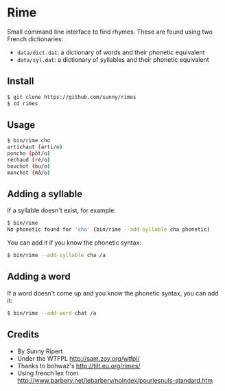 Rime
====

Small command line interface to find rhymes. These are found using two French dictionaries:

- `data/dict.dat`: a dictionary of words and their phonetic equivalent
- `data/syl.dat`: a dictionary of syllables and their phonetic equivalent

Install
-------

```sh
$ git clone https://github.com/sunny/rimes
$ cd rimes
```

Usage
-----

```sh
$ bin/rime cho
artichaut (arti/o)
poncho (pôt/o)
réchaud (ré/o)
bouchot (bu/o)
manchot (mâ/o)
```

Adding a syllable
-----------------

If a syllable doesn't exist, for example:

```sh
$ bin/rime
No phonetic found for 'cha' (bin/rime --add-syllable cha phonetic)
```

You can add it if you know the phonetic syntax:

```sh
$ bin/rime --add-syllable cha /a
```

Adding a word
-------------

If a word doesn't come up and you know the phonetic syntax, you can add it:

```sh
$ bin/rime --add-word chat /a
```


Credits
-------

- By Sunny Ripert
- Under the WTFPL http://sam.zoy.org/wtfpl/
- Thanks to bohwaz's http://tilt.eu.org/rimes/
- Using french lex from http://www.barbery.net/lebarbery/noindex/pourlesnuls-standard.htm

